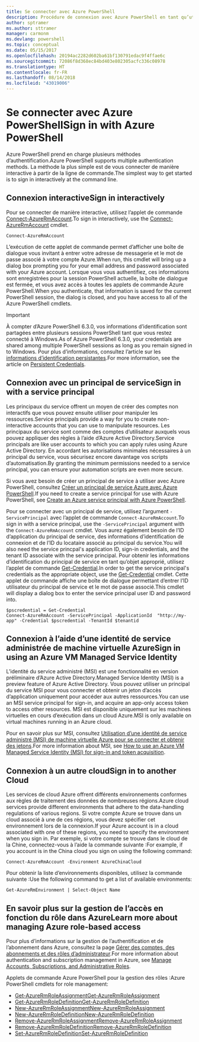 ```yaml
---
title: Se connecter avec Azure PowerShell
description: Procédure de connexion avec Azure PowerShell en tant qu’utilisateur, principal de service ou avec MSI.
author: sptramer
ms.author: sttramer
manager: carmonm
ms.devlang: powershell
ms.topic: conceptual
ms.date: 05/15/2017
ms.openlocfilehash: 20194ac2282d602ba61bf130791edac9f4ffae6c
ms.sourcegitcommit: 72086f8d368ec84bd403e802305acfc336c08978
ms.translationtype: HT
ms.contentlocale: fr-FR
ms.lasthandoff: 08/14/2018
ms.locfileid: "43019006"
---
```

# <a name="sign-in-with-azure-powershell"></a><span data-ttu-id="840ef-103">Se connecter avec Azure PowerShell</span><span class="sxs-lookup"><span data-stu-id="840ef-103">Sign in with Azure PowerShell</span></span>

<span data-ttu-id="840ef-104">Azure PowerShell prend en charge plusieurs méthodes d’authentification.</span><span class="sxs-lookup"><span data-stu-id="840ef-104">Azure PowerShell supports multiple authentication methods.</span></span> <span data-ttu-id="840ef-105">La méthode la plus simple est de vous connecter de manière interactive à partir de la ligne de commande.</span><span class="sxs-lookup"><span data-stu-id="840ef-105">The simplest way to get started is to sign in interactively at the command line.</span></span>

## <a name="sign-in-interactively"></a><span data-ttu-id="840ef-106">Connexion interactive</span><span class="sxs-lookup"><span data-stu-id="840ef-106">Sign in interactively</span></span>

<span data-ttu-id="840ef-107">Pour se connecter de manière interactive, utilisez l’applet de commande [Connect-AzureRmAccount](/powershell/module/azurerm.profile/connect-azurermaccount).</span><span class="sxs-lookup"><span data-stu-id="840ef-107">To sign in interactively, use the [Connect-AzureRmAccount](/powershell/module/azurerm.profile/connect-azurermaccount) cmdlet.</span></span>

```azurepowershell
Connect-AzureRmAccount
```

<span data-ttu-id="840ef-108">L’exécution de cette applet de commande permet d’afficher une boîte de dialogue vous invitant à entrer votre adresse de messagerie et le mot de passe associé à votre compte Azure.</span><span class="sxs-lookup"><span data-stu-id="840ef-108">When run, this cmdlet will bring up a dialog box prompting you for your email address and password associated with your Azure account.</span></span> <span data-ttu-id="840ef-109">Lorsque vous vous authentifiez, ces informations sont enregistrées pour la session PowerShell actuelle, la boîte de dialogue est fermée, et vous avez accès à toutes les applets de commande Azure PowerShell.</span><span class="sxs-lookup"><span data-stu-id="840ef-109">When you authenticate, that information is saved for the current PowerShell session, the dialog is closed, and you have access to all of the Azure PowerShell cmdlets.</span></span>

> [!IMPORTANT]
> <span data-ttu-id="840ef-110">À compter d’Azure PowerShell 6.3.0, vos informations d’identification sont partagées entre plusieurs sessions PowerShell tant que vous restez connecté à Windows.</span><span class="sxs-lookup"><span data-stu-id="840ef-110">As of Azure PowerShell 6.3.0, your credentials are shared among multiple PowerShell sessions as long as you remain signed in to Windows.</span></span> <span data-ttu-id="840ef-111">Pour plus d’informations, consultez l’article sur les [informations d’identification persistantes](context-persistence.md).</span><span class="sxs-lookup"><span data-stu-id="840ef-111">For more information, see the article on [Persistent Credentials](context-persistence.md).</span></span>

## <a name="sign-in-with-a-service-principal"></a><span data-ttu-id="840ef-112">Connexion avec un principal de service</span><span class="sxs-lookup"><span data-stu-id="840ef-112">Sign in with a service principal</span></span>

<span data-ttu-id="840ef-113">Les principaux du service offrent un moyen de créer des comptes non interactifs que vous pouvez ensuite utiliser pour manipuler les ressources.</span><span class="sxs-lookup"><span data-stu-id="840ef-113">Service principals provide a way for you to create non-interactive accounts that you can use to manipulate resources.</span></span> <span data-ttu-id="840ef-114">Les principaux du service sont comme des comptes d’utilisateur auxquels vous pouvez appliquer des règles à l’aide d’Azure Active Directory.</span><span class="sxs-lookup"><span data-stu-id="840ef-114">Service principals are like user accounts to which you can apply rules using Azure Active Directory.</span></span> <span data-ttu-id="840ef-115">En accordant les autorisations minimales nécessaires à un principal du service, vous sécurisez encore davantage vos scripts d’automatisation.</span><span class="sxs-lookup"><span data-stu-id="840ef-115">By granting the minimum permissions needed to a service principal, you can ensure your automation scripts are even more secure.</span></span>

<span data-ttu-id="840ef-116">Si vous avez besoin de créer un principal de service à utiliser avec Azure PowerShell, consultez [Créer un principal de service Azure avec Azure PowerShell](create-azure-service-principal-azureps.md).</span><span class="sxs-lookup"><span data-stu-id="840ef-116">If you need to create a service principal for use with Azure PowerShell, see [Create an Azure service principal with Azure PowerShell](create-azure-service-principal-azureps.md).</span></span>

<span data-ttu-id="840ef-117">Pour se connecter avec un principal de service, utilisez l’argument `-ServicePrincipal` avec l’applet de commande `Connect-AzureRmAccount`.</span><span class="sxs-lookup"><span data-stu-id="840ef-117">To sign in with a service principal, use the `-ServicePrincipal` argument with the `Connect-AzureRmAccount` cmdlet.</span></span> <span data-ttu-id="840ef-118">Vous aurez également besoin de l’ID d’application du principal de service, des informations d’identification de connexion et de l’ID du locataire associé au principal du service.</span><span class="sxs-lookup"><span data-stu-id="840ef-118">You will also need the service princpal's application ID, sign-in credentials, and the tenant ID associate with the service principal.</span></span> <span data-ttu-id="840ef-119">Pour obtenir les informations d’identification du principal de service en tant qu’objet approprié, utilisez l’applet de commande [Get-Credential](/powershell/module/microsoft.powershell.security/get-credential).</span><span class="sxs-lookup"><span data-stu-id="840ef-119">In order to get the service principal's credentials as the appropriate object, use the [Get-Credential](/powershell/module/microsoft.powershell.security/get-credential) cmdlet.</span></span> <span data-ttu-id="840ef-120">Cette applet de commande affiche une boîte de dialogue permettant d’entrer l’ID utilisateur du principal de service et le mot de passe associé.</span><span class="sxs-lookup"><span data-stu-id="840ef-120">This cmdlet will display a dialog box to enter the service principal user ID and password into.</span></span>

```azurepowershell-interactive
$pscredential = Get-Credential
Connect-AzureRmAccount -ServicePrincipal -ApplicationId  "http://my-app" -Credential $pscredential -TenantId $tenantid
```

## <a name="sign-in-using-an-azure-vm-managed-service-identity"></a><span data-ttu-id="840ef-121">Connexion à l’aide d’une identité de service administrée de machine virtuelle Azure</span><span class="sxs-lookup"><span data-stu-id="840ef-121">Sign in using an Azure VM Managed Service Identity</span></span>

<span data-ttu-id="840ef-122">L’identité du service administré (MSI) est une fonctionnalité en version préliminaire d’Azure Active Directory.</span><span class="sxs-lookup"><span data-stu-id="840ef-122">Managed Service Identity (MSI) is a preview feature of Azure Active Directory.</span></span> <span data-ttu-id="840ef-123">Vous pouvez utiliser un principal du service MSI pour vous connecter et obtenir un jeton d’accès d’application uniquement pour accéder aux autres ressources.</span><span class="sxs-lookup"><span data-stu-id="840ef-123">You can use an MSI service principal for sign-in, and acquire an app-only access token to access other resources.</span></span> <span data-ttu-id="840ef-124">MSI est disponible uniquement sur les machines virtuelles en cours d’exécution dans un cloud Azure.</span><span class="sxs-lookup"><span data-stu-id="840ef-124">MSI is only available on virtual machines running in an Azure cloud.</span></span>

<span data-ttu-id="840ef-125">Pour en savoir plus sur MSI, consultez [Utilisation d’une identité de service administré (MSI) de machine virtuelle Azure pour se connecter et obtenir des jetons](/azure/active-directory/msi-how-to-get-access-token-using-msi).</span><span class="sxs-lookup"><span data-stu-id="840ef-125">For more information about MSI, see [How to use an Azure VM Managed Service Identity (MSI) for sign-in and token acquisition](/azure/active-directory/msi-how-to-get-access-token-using-msi).</span></span>

## <a name="sign-in-to-another-cloud"></a><span data-ttu-id="840ef-126">Connexion à un autre cloud</span><span class="sxs-lookup"><span data-stu-id="840ef-126">Sign in to another Cloud</span></span>

<span data-ttu-id="840ef-127">Les services de cloud Azure offrent différents environnements conformes aux règles de traitement des données de nombreuses régions.</span><span class="sxs-lookup"><span data-stu-id="840ef-127">Azure cloud services provide different environments that adhere to the data-handling regulations of various regions.</span></span> <span data-ttu-id="840ef-128">Si votre compte Azure se trouve dans un cloud associé à une de ces régions, vous devez spécifier cet environnement lors de la connexion.</span><span class="sxs-lookup"><span data-stu-id="840ef-128">If your Azure account is in a cloud associated with one of these regions, you need to specify the environment when you sign in.</span></span> <span data-ttu-id="840ef-129">Par exemple, si votre compte se trouve dans le cloud de la Chine, connectez-vous à l’aide la commande suivante :</span><span class="sxs-lookup"><span data-stu-id="840ef-129">For example, if you account is in the China cloud you sign on using the following command:</span></span>

```azurepowershell-interactive
Connect-AzureRmAccount -Environment AzureChinaCloud
```

<span data-ttu-id="840ef-130">Pour obtenir la liste d’environnements disponibles, utilisez la commande suivante :</span><span class="sxs-lookup"><span data-stu-id="840ef-130">Use the following command to get a list of available environments:</span></span>

```azurepowershell-interactive
Get-AzureRmEnvironment | Select-Object Name
```

## <a name="learn-more-about-managing-azure-role-based-access"></a><span data-ttu-id="840ef-131">En savoir plus sur la gestion de l’accès en fonction du rôle dans Azure</span><span class="sxs-lookup"><span data-stu-id="840ef-131">Learn more about managing Azure role-based access</span></span>

<span data-ttu-id="840ef-132">Pour plus d’informations sur la gestion de l’authentification et de l’abonnement dans Azure, consultez la page [Gérer des comptes, des abonnements et des rôles d’administrateur](/azure/active-directory/role-based-access-control-configure).</span><span class="sxs-lookup"><span data-stu-id="840ef-132">For more information about authentication and subscription management in Azure, see [Manage Accounts, Subscriptions, and Administrative Roles](/azure/active-directory/role-based-access-control-configure).</span></span>

<span data-ttu-id="840ef-133">Applets de commande Azure PowerShell pour la gestion des rôles :</span><span class="sxs-lookup"><span data-stu-id="840ef-133">Azure PowerShell cmdlets for role management:</span></span>

* [<span data-ttu-id="840ef-134">Get-AzureRmRoleAssignment</span><span class="sxs-lookup"><span data-stu-id="840ef-134">Get-AzureRmRoleAssignment</span></span>](/powershell/module/AzureRM.Resources/Get-AzureRmRoleAssignment)
* [<span data-ttu-id="840ef-135">Get-AzureRmRoleDefinition</span><span class="sxs-lookup"><span data-stu-id="840ef-135">Get-AzureRmRoleDefinition</span></span>](/powershell/module/AzureRM.Resources/Get-AzureRmRoleDefinition)
* [<span data-ttu-id="840ef-136">New-AzureRmRoleAssignment</span><span class="sxs-lookup"><span data-stu-id="840ef-136">New-AzureRmRoleAssignment</span></span>](/powershell/module/AzureRM.Resources/New-AzureRmRoleAssignment)
* [<span data-ttu-id="840ef-137">New-AzureRmRoleDefinition</span><span class="sxs-lookup"><span data-stu-id="840ef-137">New-AzureRmRoleDefinition</span></span>](/powershell/module/AzureRM.Resources/New-AzureRmRoleDefinition)
* [<span data-ttu-id="840ef-138">Remove-AzureRmRoleAssignment</span><span class="sxs-lookup"><span data-stu-id="840ef-138">Remove-AzureRmRoleAssignment</span></span>](/powershell/module/AzureRM.Resources/Remove-AzureRmRoleAssignment)
* [<span data-ttu-id="840ef-139">Remove-AzureRmRoleDefinition</span><span class="sxs-lookup"><span data-stu-id="840ef-139">Remove-AzureRmRoleDefinition</span></span>](/powershell/module/AzureRM.Resources/Remove-AzureRmRoleDefinition)
* [<span data-ttu-id="840ef-140">Set-AzureRmRoleDefinition</span><span class="sxs-lookup"><span data-stu-id="840ef-140">Set-AzureRmRoleDefinition</span></span>](/powershell/moduel/AzureRM.Resources/Set-AzureRmRoleDefinition)
